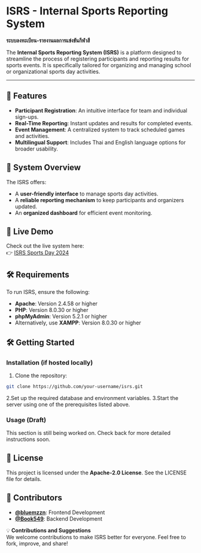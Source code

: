 # ISRS - Internal Sports Reporting System  
**ระบบลงทะเบียน-รายงานผลการแข่งขันกีฬาสี**  

The **Internal Sports Reporting System (ISRS)** is a platform designed to streamline the process of registering participants and reporting results for sports events. It is specifically tailored for organizing and managing school or organizational sports day activities.  

---

## 🌟 Features  
- **Participant Registration**: An intuitive interface for team and individual sign-ups.  
- **Real-Time Reporting**: Instant updates and results for completed events.  
- **Event Management**: A centralized system to track scheduled games and activities.  
- **Multilingual Support**: Includes Thai and English language options for broader usability.  


## 📂 System Overview  
The ISRS offers:  
- A **user-friendly interface** to manage sports day activities.  
- A **reliable reporting mechanism** to keep participants and organizers updated.  
- An **organized dashboard** for efficient event monitoring.  



## 🚀 Live Demo  
Check out the live system here:  
👉 [ISRS Sports Day 2024](http://61.19.32.216/sports_day/2024/)  



## 🛠️ Requirements  
To run ISRS, ensure the following:  
- **Apache**: Version 2.4.58 or higher  
- **PHP**: Version 8.0.30 or higher  
- **phpMyAdmin**: Version 5.2.1 or higher  
- Alternatively, use **XAMPP**: Version 8.0.30 or higher  



## 🛠️ Getting Started  
### Installation (if hosted locally)  
1. Clone the repository:
```bash
git clone https://github.com/your-username/isrs.git
```
2.Set up the required database and environment variables.
3.Start the server using one of the prerequisites listed above.
### Usage (Draft)
This section is still being worked on. Check back for more detailed instructions soon.



## 📝 License  
This project is licensed under the **Apache-2.0 License**. See the LICENSE file for details.  



## 👥 Contributors  
- **[@bluemzzn](#)**: Frontend Development  
- **[@Book549](#)**: Backend Development  

💡 **Contributions and Suggestions**  
We welcome contributions to make ISRS better for everyone. Feel free to fork, improve, and share!  
